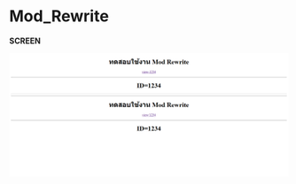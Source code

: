 # Mod_Rewrite

**SCREEN**

![screen](https://github.com/matavanary/Mod_Rewrite/blob/main/2025-03-12_16-25-20.png)
